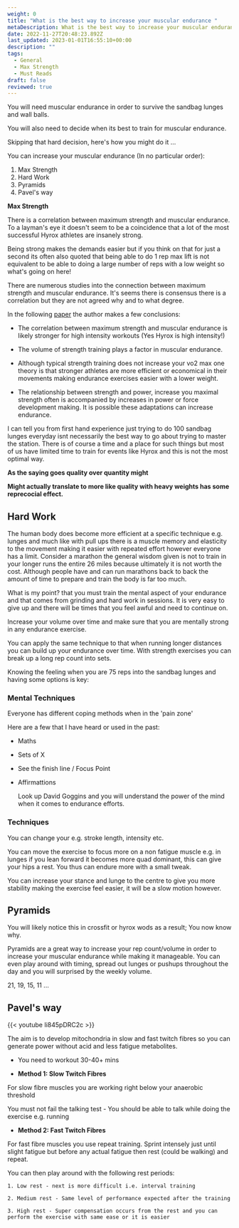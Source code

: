 ```yaml
---
weight: 0
title: "What is the best way to increase your muscular endurance "
metaDescription: What is the best way to increase your muscular endurance
date: 2022-11-27T20:48:23.892Z
last_updated: 2023-01-01T16:55:10+00:00
description: ""
tags:
  - General
  - Max Strength
  - Must Reads
draft: false
reviewed: true
---
```

You will need muscular endurance in order to survive the sandbag lunges and wall balls. 

You will also need to decide when its best to train for muscular endurance.

Skipping that hard decision, here's how you might do it ...

You can increase your muscular endurance (In no particular order):

1. Max Strength
2. Hard Work
3. Pyramids
4. Pavel's way


**Max Strength**

There is a correlation between maximum strength and muscular endurance. To a layman's eye it doesn't seem to be a coincidence that a lot of the most successful Hyrox athletes are insanely strong.

Being strong makes the demands easier but if you think on that for just a second its often also quoted that being able to do 1 rep max lift is not equivalent to be able to doing a large number of reps with a low weight so what's going on here!

There are numerous studies into the connection between maximum strength and muscular endurance. It's seems there is consensus there is a correlation but they are not agreed why and to what degree. 

In the following [paper](https://www.researchgate.net/publication/263541777*Maximum_strength_and_strength_training*-_A_relationship_to_endurance) the author makes a few conclusions:

-  The correlation between maximum strength and muscular endurance is likely stronger for high intensity workouts (Yes Hyrox is high intensity!)

- The volume of strength training plays a factor in muscular endurance.

- Although typical strength training does not increase your vo2 max one theory is that stronger athletes are more efficient or economical in their movements making endurance exercises easier with a lower weight.

- The relationship between strength and power, increase you maximal strength often is accompanied by increases in power or force development making. It is possible these adaptations can increase endurance.


I can tell you from first hand experience just trying to do 100 sandbag lunges everyday isnt necessarily the best way to go about trying to master the station. There is of course a time and a place for such things but most of us have limited time to train for events like Hyrox and this is not the most optimal way.

**As the saying goes quality over quantity might**

**Might actually translate to more like quality with heavy weights has some reprecocial effect.** 

## **Hard Work**

The human body does become more efficient at a specific technique e.g. lunges and much like with pull ups there is a muscle memory and elasticity to the movement making it easier with repeated effort however everyone has a limit.  Consider a marathon the general wisdom given is not to train in your longer runs the entire 26 miles because ultimately it is not worth the cost. Although people have and can run marathons back to back the amount of time to prepare and train the body is far too much.

What is my point? that you must train the mental aspect of your endurance and that comes from grinding and hard work in sessions. It is very easy to give up and there will be times that you feel awful and need to continue on.

Increase your volume over time and make sure that you are mentally strong in any endurance exercise.

You can apply the same technique to that when running longer distances you can build up your endurance over time. With strength exercises you can break up a long rep count into sets.

Knowing the feeling when you are 75 reps into the sandbag lunges and having some options is key:

### Mental Techniques

Everyone has different coping methods when in the 'pain zone'

Here are a few that I have heard or used in the past:

* Maths
* Sets of X 
* See the finish line / Focus Point
* Affirmattions 

  Look up David Goggins and you will understand the power of the mind when it comes to endurance efforts. 

### Techniques

You can change your e.g. stroke length, intensity etc.

You can move the exercise to focus more on a non fatigue muscle e.g. in lunges if you lean forward it becomes more quad dominant, this can give your hips a rest. You thus can endure more with a small tweak.

You can increase your stance and lunge to the centre to give you more stability making the exercise feel easier, it will be a slow motion however.


## Pyramids

You will likely notice this in crossfit or hyrox wods as a result; You now know why.

Pyramids are a great way to increase your rep count/volume in order to increase your muscular endurance while making it manageable. You can even play around with timing, spread out lunges or pushups throughout the day and you will surprised by the weekly volume.

21, 19, 15, 11 ...


## Pavel's way
 
{{< youtube Ii845pDRC2c >}}

The aim is to develop mitochondria in slow and fast twitch fibres so you can generate power without acid and less fatigue metabolites.

- You need to workout 30-40+ mins 

- **Method 1: Slow Twitch Fibres** 

For slow fibre muscles you are working right below your anaerobic threshold 

 You must not fail the talking test - You should be able to talk while doing the exercise e.g. running

- **Method 2: Fast Twitch Fibres**

For fast fibre muscles you use repeat training. Sprint intensely just until slight fatigue but before any actual fatigue then rest (could be walking) and repeat.

  You can then play around with the following rest periods:

    1. Low rest - next is more difficult i.e. interval training

    2. Medium rest - Same level of performance expected after the training 

    3. High rest - Super compensation occurs from the rest and you can perform the exercise with same ease or it is easier